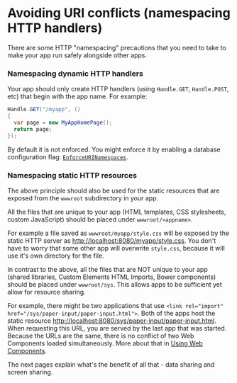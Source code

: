 # Avoiding URI conflicts (namespacing HTTP handlers)

There are some HTTP "namespacing" precautions that you need to take to make your app run safely alongside other apps.

### Namespacing dynamic HTTP handlers

Your app should only create HTTP handlers (using `Handle.GET`, `Handle.POST`, etc) that begin with the app name. For example:

```cs
Handle.GET("/myapp", ()
{
  var page = new MyAppHomePage();
  return page;
});
```

By default it is not enforced. You might enforce it by enabling a database configuration flag: [`EnforceURINamespaces`](/guides/database/database-configuration.html).

### Namespacing static HTTP resources

The above principle should also be used for the static resources that are exposed from the `wwwroot` subdirectory in your app.

All the files that are unique to your app (HTML templates, CSS stylesheets, custom JavaScript) should be placed under `wwwroot/<appname>`.

For example a file saved as `wwwroot/myapp/style.css` will be exposed by the static HTTP server as [http://localhost:8080/myapp/style.css](http://localhost:8080/myapp/style.css). You don't have to worry that some other app will overwrite `style.css`, because it will use it's own directory for the file.

In contrast to the above, all the files that are NOT unique to your app (shared libraries, Custom Elements HTML Imports, Bower components) should be placed under `wwwroot/sys`. This allows apps to be sufficient yet allow for resource sharing.

For example, there might be two applications that use `<link rel="import" href="/sys/paper-input/paper-input.html">`. Both of the apps host the static resource [http://localhost:8080/sys/paper-input/paper-input.html](http://localhost:8080/sys/paper-input/paper-input.html). When requesting this URL, you are served by the last app that was started. Because the URLs are the same, there is no conflict of two Web Components loaded simultaneously. More about that in [Using Web Components](/guides/puppet-web-apps/using-web-components.html).

The next pages explain what's the benefit of all that - data sharing and screen sharing.
